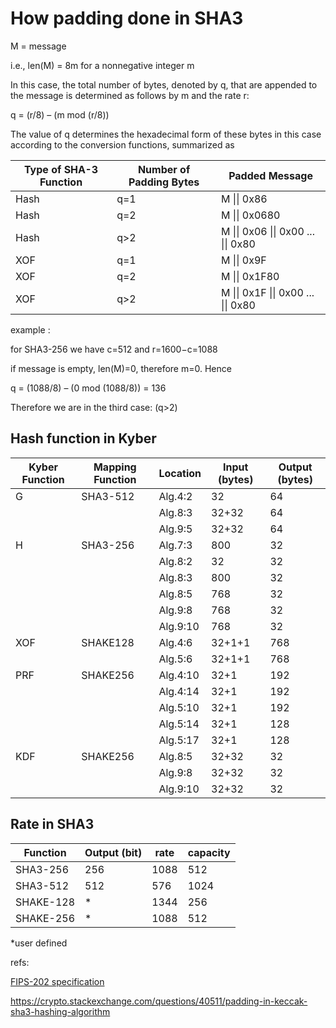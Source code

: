 # How padding done in SHA3

M = message

i.e., len(M) = 8m for a nonnegative integer m

In this case, the total number of bytes, denoted by q, that are appended to the message is determined as follows by m and the rate r:

q = (r/8) – (m mod (r/8))

The value of q determines the hexadecimal form of these bytes in this case according to the conversion functions, summarized as

| Type of SHA-3 Function | Number of Padding Bytes | Padded Message |
| --- | --- | --- |
| Hash | q=1 | M \|\| 0x86 |
| Hash | q=2 | M \|\| 0x0680 |
| Hash | q>2 | M \|\| 0x06 \|\| 0x00 ... \|\| 0x80 |
| XOF | q=1 | M \|\| 0x9F |
| XOF | q=2 | M \|\| 0x1F80 |
| XOF | q>2 | M \|\| 0x1F \|\| 0x00 ... \|\| 0x80 |

example : 

for SHA3-256 we have c=512 and r=1600−c=1088

if message is empty, len(M)=0, therefore m=0. Hence 

q = (1088/8) – (0 mod (1088/8)) = 136

Therefore we are in the third case: (q>2)

## Hash function in Kyber

| Kyber Function | Mapping Function | Location | Input (bytes) | Output (bytes) |
|-- | -- | -- | -- | --|
|G | SHA3-512 | Alg.4:2 | 32 | 64 |
|  |   | Alg.8:3 | 32+32 | 64 |
|  |   | Alg.9:5 | 32+32 | 64 |
|H | SHA3-256 | Alg.7:3 | 800 | 32 |
|  |   | Alg.8:2 | 32 | 32 |
|  |   | Alg.8:3 | 800 | 32 |
|  |   | Alg.8:5 | 768 | 32 |
|  |   | Alg.9:8 | 768 | 32 |
|  |   | Alg.9:10 | 768 | 32 |
|XOF | SHAKE128 | Alg.4:6 | 32+1+1 | 768 |
|  |   | Alg.5:6 | 32+1+1 | 768 |
|PRF | SHAKE256 | Alg.4:10 | 32+1 | 192 |
|  |   | Alg.4:14 | 32+1 | 192 |
|  |   | Alg.5:10 | 32+1 | 192 |
|  |   | Alg.5:14 | 32+1 | 128 |
|  |   | Alg.5:17 | 32+1 | 128 |
|KDF | SHAKE256 | Alg.8:5 | 32+32 | 32 |
|  |   | Alg.9:8 | 32+32 | 32 |
|  |   | Alg.9:10 | 32+32 | 32 |

## Rate in SHA3

|Function | Output (bit) | rate | capacity|
|--- | -- | -- | -- |
|SHA3-256 | 256 | 1088 | 512|
|SHA3-512 | 512 | 576 | 1024|
|SHAKE-128 | * | 1344 | 256|
|SHAKE-256 | * | 1088 | 512|
*user defined


refs:

[FIPS-202 specification](https://nvlpubs.nist.gov/nistpubs/fips/nist.fips.202.pdf)

https://crypto.stackexchange.com/questions/40511/padding-in-keccak-sha3-hashing-algorithm